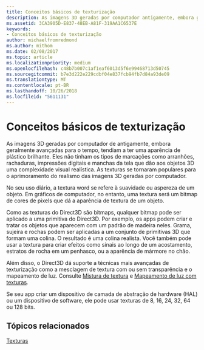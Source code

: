```yaml
---
title: Conceitos básicos de texturização
description: As imagens 3D geradas por computador antigamente, embora geralmente avançadas para o tempo, tendiam a ter uma aparência de plástico brilhante.
ms.assetid: 3CA3905D-E837-48EB-A81F-319AA1C6537E
keywords:
- Conceitos básicos de texturização
author: michaelfromredmond
ms.author: mithom
ms.date: 02/08/2017
ms.topic: article
ms.localizationpriority: medium
ms.openlocfilehash: c48b7b007c1af1eaf6013d5f6e99468713d50745
ms.sourcegitcommit: b7e3d222e229cdbf04e837fcb94fb7d84a93de09
ms.translationtype: MT
ms.contentlocale: pt-BR
ms.lasthandoff: 10/26/2018
ms.locfileid: "5611131"
---
```

# <a name="basic-texturing-concepts"></a>Conceitos básicos de texturização


As imagens 3D geradas por computador de antigamente, embora geralmente avançadas para o tempo, tendiam a ter uma aparência de plástico brilhante. Eles não tinham os tipos de marcações como arranhões, rachaduras, impressões digitais e manchas da tela que dão aos objetos 3D uma complexidade visual realística. As texturas se tornaram populares para o aprimoramento do realismo das imagens 3D geradas por computador.

No seu uso diário, a textura word se refere à suavidade ou aspereza de um objeto. Em gráficos de computador, no entanto, uma textura será um bitmap de cores de pixels que dá a aparência de textura de um objeto.

Como as texturas do Direct3D são bitmaps, qualquer bitmap pode ser aplicado a uma primitiva do Direct3D. Por exemplo, os apps podem criar e tratar os objetos que aparecem com um padrão de madeira neles. Grama, sujeira e rochas podem ser aplicadas a um conjunto de primitivas 3D que formam uma colina. O resultado é uma colina realista. Você também pode usar a textura para criar efeitos como sinais ao longo de um acostamento, estratos de rocha em um penhasco, ou a aparência de mármore no chão.

Além disso, o Direct3D dá suporte a técnicas mais avançadas de texturização como a mesclagem de textura com ou sem transparência e o mapeamento de luz. Consulte [Mistura de textura](texture-blending.md) e [Mapeamento de luz com texturas](light-mapping-with-textures.md).

Se seu app criar um dispositivo de camada de abstração de hardware (HAL) ou um dispositivo de software, ele pode usar texturas de 8, 16, 24, 32, 64 ou 128 bits.

## <a name="span-idrelated-topicsspanrelated-topics"></a><span id="related-topics"></span>Tópicos relacionados


[Texturas](textures.md)

 

 




